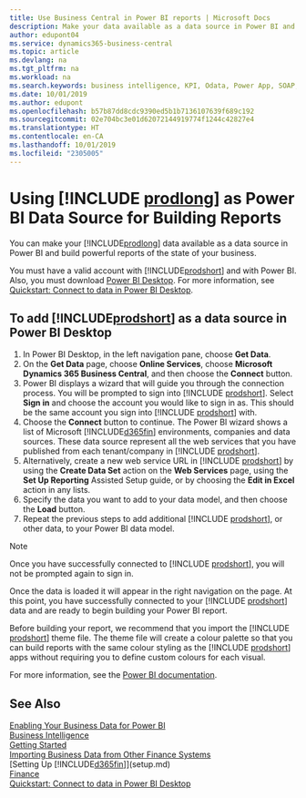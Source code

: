 ```yaml
---
title: Use Business Central in Power BI reports | Microsoft Docs
description: Make your data available as a data source in Power BI and build powerful reports of the state of your business.
author: edupont04
ms.service: dynamics365-business-central
ms.topic: article
ms.devlang: na
ms.tgt_pltfrm: na
ms.workload: na
ms.search.keywords: business intelligence, KPI, Odata, Power App, SOAP, analysis
ms.date: 10/01/2019
ms.author: edupont
ms.openlocfilehash: b57b87dd8cdc9390ed5b1b7136107639f689c192
ms.sourcegitcommit: 02e704bc3e01d62072144919774f1244c42827e4
ms.translationtype: HT
ms.contentlocale: en-CA
ms.lasthandoff: 10/01/2019
ms.locfileid: "2305005"
---
```

# <a name="using-include-prodlongincludesprodlongmd-as-power-bi-data-source-for-building-reports"></a>Using [!INCLUDE [prodlong](includes/prodlong.md)] as Power BI Data Source for Building Reports

You can make your [!INCLUDE[prodlong](includes/prodlong.md)] data available as a data source in Power BI and build powerful reports of the state of your business.  

You must have a valid account with [!INCLUDE[prodshort](includes/prodshort.md)] and with Power BI. Also, you must download [Power BI Desktop](https://powerbi.microsoft.com/en-us/desktop/). For more information, see [Quickstart: Connect to data in Power BI Desktop](/power-bi/desktop-quickstart-connect-to-data).  

## <a name="to-add-includeprodshortincludesprodshortmd-as-a-data-source-in-power-bi-desktop"></a>To add [!INCLUDE[prodshort](includes/prodshort.md)] as a data source in Power BI Desktop

1. In Power BI Desktop, in the left navigation pane, choose **Get Data**.
2. On the **Get Data** page, choose **Online Services**, choose **Microsoft Dynamics 365 Business Central**, and then choose the **Connect** button.
3. Power BI displays a wizard that will guide you through the connection process. You will be prompted to sign into [!INCLUDE [prodshort](includes/prodshort.md)]. Select **Sign in** and choose the account you would like to sign in as. This should be the same account you sign into [!INCLUDE [prodshort](includes/prodshort.md)] with.
4. Choose the **Connect** button to continue. The Power BI wizard shows a list of Microsoft [!INCLUDE[d365fin](includes/d365fin_md.md)] environments, companies and data sources. These data source represent all the web services that you have published from each tenant/company in [!INCLUDE [prodshort](includes/prodshort.md)].
5. Alternatively, create a new web service URL in [!INCLUDE [prodshort](includes/prodshort.md)] by using the **Create Data Set** action on the **Web Services** page, using the **Set Up Reporting** Assisted Setup guide, or by choosing the **Edit in Excel** action in any lists.
6. Specify the data you want to add to your data model, and then choose the **Load** button.
7. Repeat the previous steps to add additional [!INCLUDE [prodshort](includes/prodshort.md)], or other data, to your Power BI data model.

> [!NOTE]  
> Once you have successfully connected to [!INCLUDE [prodshort](includes/prodshort.md)], you will not be prompted again to sign in.

Once the data is loaded it will appear in the right navigation on the page. At this point, you have successfully connected to your [!INCLUDE [prodshort](includes/prodshort.md)] data and are ready to begin building your Power BI report.  

Before building your report, we recommend that you import the [!INCLUDE [prodshort](includes/prodshort.md)] theme file.  The theme file will create a colour palette so that you can build reports with the same colour styling as the [!INCLUDE [prodshort](includes/prodshort.md)] apps without requiring you to define custom colours for each visual.

For more information, see the [Power BI documentation](/power-bi/consumer/power-bi-consumer-landing/).

## <a name="see-also"></a>See Also

[Enabling Your Business Data for Power BI](admin-powerbi.md)  
[Business Intelligence](bi.md)  
[Getting Started](product-get-started.md)  
[Importing Business Data from Other Finance Systems](across-import-data-configuration-packages.md)  
[Setting Up [!INCLUDE[d365fin](includes/d365fin_md.md)]](setup.md)  
[Finance](finance.md)  
[Quickstart: Connect to data in Power BI Desktop](/power-bi/desktop-quickstart-connect-to-data)  
